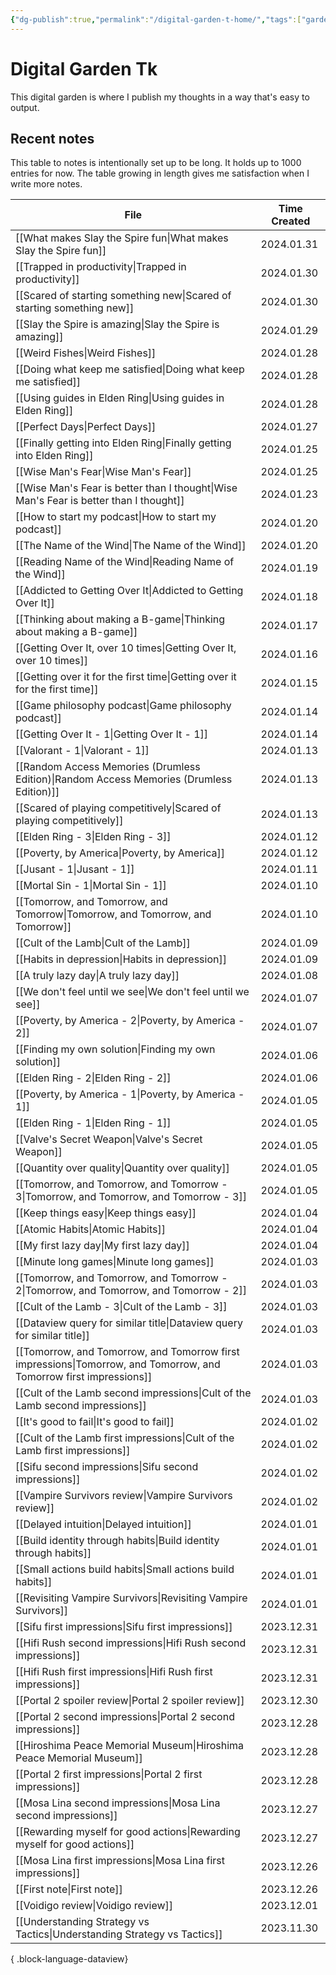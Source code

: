 ```yaml
---
{"dg-publish":true,"permalink":"/digital-garden-t-home/","tags":["gardenEntry"],"created":"2023-12-26T20:57:28.391+09:00","updated":"2024-01-29T00:04:02.384+09:00"}
---
```


# Digital Garden Tk

This digital garden is where I publish my thoughts in a way that's easy to output.

## Recent notes

This table to notes is intentionally set up to be long. It holds up to 1000 entries for now. The table growing in length gives me satisfaction when I write more notes.

| File                                                                                                                  | Time Created |
| --------------------------------------------------------------------------------------------------------------------- | ------------ |
| [[What makes Slay the Spire fun\|What makes Slay the Spire fun]]                                                   | 2024.01.31   |
| [[Trapped in productivity\|Trapped in productivity]]                                                               | 2024.01.30   |
| [[Scared of starting something new\|Scared of starting something new]]                                             | 2024.01.30   |
| [[Slay the Spire is amazing\|Slay the Spire is amazing]]                                                           | 2024.01.29   |
| [[Weird Fishes\|Weird Fishes]]                                                                                     | 2024.01.28   |
| [[Doing what keep me satisfied\|Doing what keep me satisfied]]                                                     | 2024.01.28   |
| [[Using guides in Elden Ring\|Using guides in Elden Ring]]                                                         | 2024.01.28   |
| [[Perfect Days\|Perfect Days]]                                                                                     | 2024.01.27   |
| [[Finally getting into Elden Ring\|Finally getting into Elden Ring]]                                               | 2024.01.25   |
| [[Wise Man's Fear\|Wise Man's Fear]]                                                                               | 2024.01.25   |
| [[Wise Man's Fear is better than I thought\|Wise Man's Fear is better than I thought]]                             | 2024.01.23   |
| [[How to start my podcast\|How to start my podcast]]                                                               | 2024.01.20   |
| [[The Name of the Wind\|The Name of the Wind]]                                                                     | 2024.01.20   |
| [[Reading Name of the Wind\|Reading Name of the Wind]]                                                             | 2024.01.19   |
| [[Addicted to Getting Over It\|Addicted to Getting Over It]]                                                       | 2024.01.18   |
| [[Thinking about making a B-game\|Thinking about making a B-game]]                                                 | 2024.01.17   |
| [[Getting Over It, over 10 times\|Getting Over It, over 10 times]]                                                 | 2024.01.16   |
| [[Getting over it for the first time\|Getting over it for the first time]]                                         | 2024.01.15   |
| [[Game philosophy podcast\|Game philosophy podcast]]                                                               | 2024.01.14   |
| [[Getting Over It - 1\|Getting Over It - 1]]                                                                       | 2024.01.14   |
| [[Valorant - 1\|Valorant - 1]]                                                                                     | 2024.01.13   |
| [[Random Access Memories (Drumless Edition)\|Random Access Memories (Drumless Edition)]]                           | 2024.01.13   |
| [[Scared of playing competitively\|Scared of playing competitively]]                                               | 2024.01.13   |
| [[Elden Ring - 3\|Elden Ring - 3]]                                                                                 | 2024.01.12   |
| [[Poverty, by America\|Poverty, by America]]                                                                       | 2024.01.12   |
| [[Jusant - 1\|Jusant - 1]]                                                                                         | 2024.01.11   |
| [[Mortal Sin - 1\|Mortal Sin - 1]]                                                                                 | 2024.01.10   |
| [[Tomorrow, and Tomorrow, and Tomorrow\|Tomorrow, and Tomorrow, and Tomorrow]]                                     | 2024.01.10   |
| [[Cult of the Lamb\|Cult of the Lamb]]                                                                             | 2024.01.09   |
| [[Habits in depression\|Habits in depression]]                                                                     | 2024.01.09   |
| [[A truly lazy day\|A truly lazy day]]                                                                             | 2024.01.08   |
| [[We don't feel until we see\|We don't feel until we see]]                                                         | 2024.01.07   |
| [[Poverty, by America - 2\|Poverty, by America - 2]]                                                               | 2024.01.07   |
| [[Finding my own solution\|Finding my own solution]]                                                               | 2024.01.06   |
| [[Elden Ring - 2\|Elden Ring - 2]]                                                                                 | 2024.01.06   |
| [[Poverty, by America - 1\|Poverty, by America - 1]]                                                               | 2024.01.05   |
| [[Elden Ring - 1\|Elden Ring - 1]]                                                                                 | 2024.01.05   |
| [[Valve's Secret Weapon\|Valve's Secret Weapon]]                                                                   | 2024.01.05   |
| [[Quantity over quality\|Quantity over quality]]                                                                   | 2024.01.05   |
| [[Tomorrow, and Tomorrow, and Tomorrow - 3\|Tomorrow, and Tomorrow, and Tomorrow - 3]]                             | 2024.01.05   |
| [[Keep things easy\|Keep things easy]]                                                                             | 2024.01.04   |
| [[Atomic Habits\|Atomic Habits]]                                                                                   | 2024.01.04   |
| [[My first lazy day\|My first lazy day]]                                                                           | 2024.01.04   |
| [[Minute long games\|Minute long games]]                                                                           | 2024.01.03   |
| [[Tomorrow, and Tomorrow, and Tomorrow - 2\|Tomorrow, and Tomorrow, and Tomorrow - 2]]                             | 2024.01.03   |
| [[Cult of the Lamb - 3\|Cult of the Lamb - 3]]                                                                     | 2024.01.03   |
| [[Dataview query for similar title\|Dataview query for similar title]]                                             | 2024.01.03   |
| [[Tomorrow, and Tomorrow, and Tomorrow first impressions\|Tomorrow, and Tomorrow, and Tomorrow first impressions]] | 2024.01.03   |
| [[Cult of the Lamb second impressions\|Cult of the Lamb second impressions]]                                       | 2024.01.03   |
| [[It's good to fail\|It's good to fail]]                                                                           | 2024.01.02   |
| [[Cult of the Lamb first impressions\|Cult of the Lamb first impressions]]                                         | 2024.01.02   |
| [[Sifu second impressions\|Sifu second impressions]]                                                               | 2024.01.02   |
| [[Vampire Survivors review\|Vampire Survivors review]]                                                             | 2024.01.02   |
| [[Delayed intuition\|Delayed intuition]]                                                                           | 2024.01.01   |
| [[Build identity through habits\|Build identity through habits]]                                                   | 2024.01.01   |
| [[Small actions build habits\|Small actions build habits]]                                                         | 2024.01.01   |
| [[Revisiting Vampire Survivors\|Revisiting Vampire Survivors]]                                                     | 2024.01.01   |
| [[Sifu first impressions\|Sifu first impressions]]                                                                 | 2023.12.31   |
| [[Hifi Rush second impressions\|Hifi Rush second impressions]]                                                     | 2023.12.31   |
| [[Hifi Rush first impressions\|Hifi Rush first impressions]]                                                       | 2023.12.31   |
| [[Portal 2 spoiler review\|Portal 2 spoiler review]]                                                               | 2023.12.30   |
| [[Portal 2 second impressions\|Portal 2 second impressions]]                                                       | 2023.12.28   |
| [[Hiroshima Peace Memorial Museum\|Hiroshima Peace Memorial Museum]]                                               | 2023.12.28   |
| [[Portal 2 first impressions\|Portal 2 first impressions]]                                                         | 2023.12.28   |
| [[Mosa Lina second impressions\|Mosa Lina second impressions]]                                                     | 2023.12.27   |
| [[Rewarding myself for good actions\|Rewarding myself for good actions]]                                           | 2023.12.27   |
| [[Mosa Lina first impressions\|Mosa Lina first impressions]]                                                       | 2023.12.26   |
| [[First note\|First note]]                                                                                         | 2023.12.26   |
| [[Voidigo review\|Voidigo review]]                                                                                 | 2023.12.01   |
| [[Understanding Strategy vs Tactics\|Understanding Strategy vs Tactics]]                                           | 2023.11.30   |

{ .block-language-dataview}
